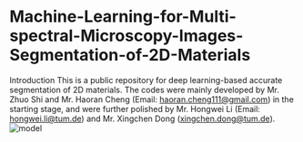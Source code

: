 # Machine-Learning-for-Multi-spectral-Microscopy-Images-Segmentation-of-2D-Materials
Introduction
This is a public repository for deep learning-based accurate segmentation of 2D materials. The codes were mainly developed by Mr. Zhuo Shi and Mr. Haoran Cheng (Email: haoran.cheng111@gmail.com) in the starting stage, and were further polished by Mr. Hongwei Li (Email: hongwei.li@tum.de) and Mr. Xingchen Dong (xingchen.dong@tum.de).
![model](https://user-images.githubusercontent.com/33370630/150677430-8e62eb83-d8c7-486d-b8fa-869474fadced.png)
